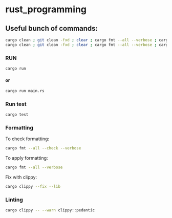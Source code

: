 # rust_programming

## Useful bunch of commands:

```sh
cargo clean ; git clean -fxd ; clear ; cargo fmt --all --verbose ; cargo test ; cargo clippy -- ; cargo run ; 
cargo clean ; git clean -fxd ; clear ; cargo fmt --all --verbose ; cargo test ; cargo clippy -- --warn clippy::pedantic ; cargo run ; 
```

### RUN

```sh
cargo run
```

#### or

```sh
cargo run main.rs
```

### Run test

```sh
cargo test
```

### Formatting

To check formatting:

```sh
cargo fmt --all --check --verbose
```

To apply formatting:

```sh
cargo fmt --all --verbose
```

Fix with clippy:

```sh
cargo clippy --fix --lib
```

### Linting

```sh
cargo clippy -- --warn clippy::pedantic
```
